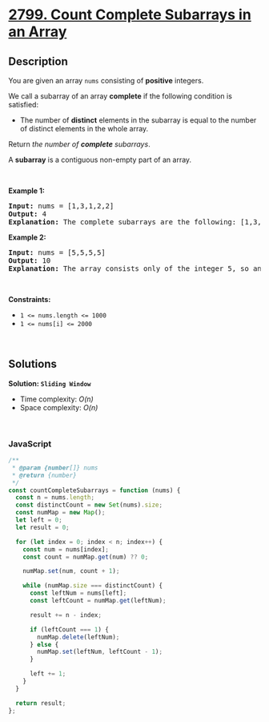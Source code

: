 # [2799. Count Complete Subarrays in an Array](https://leetcode.com/problems/count-complete-subarrays-in-an-array)

## Description

<div class="elfjS" data-track-load="description_content"><p>You are given an array <code>nums</code> consisting of <strong>positive</strong> integers.</p>

<p>We call a subarray of an array <strong>complete</strong> if the following condition is satisfied:</p>

<ul>
	<li>The number of <strong>distinct</strong> elements in the subarray is equal to the number of distinct elements in the whole array.</li>
</ul>

<p>Return <em>the number of <strong>complete</strong> subarrays</em>.</p>

<p>A <strong>subarray</strong> is a contiguous non-empty part of an array.</p>

<p>&nbsp;</p>
<p><strong class="example">Example 1:</strong></p>

<pre><strong>Input:</strong> nums = [1,3,1,2,2]
<strong>Output:</strong> 4
<strong>Explanation:</strong> The complete subarrays are the following: [1,3,1,2], [1,3,1,2,2], [3,1,2] and [3,1,2,2].
</pre>

<p><strong class="example">Example 2:</strong></p>

<pre><strong>Input:</strong> nums = [5,5,5,5]
<strong>Output:</strong> 10
<strong>Explanation:</strong> The array consists only of the integer 5, so any subarray is complete. The number of subarrays that we can choose is 10.
</pre>

<p>&nbsp;</p>
<p><strong>Constraints:</strong></p>

<ul>
	<li><code>1 &lt;= nums.length &lt;= 1000</code></li>
	<li><code>1 &lt;= nums[i] &lt;= 2000</code></li>
</ul>
</div>

<p>&nbsp;</p>

## Solutions

**Solution: `Sliding Window`**

- Time complexity: <em>O(n)</em>
- Space complexity: <em>O(n)</em>

<p>&nbsp;</p>

### **JavaScript**

```js
/**
 * @param {number[]} nums
 * @return {number}
 */
const countCompleteSubarrays = function (nums) {
  const n = nums.length;
  const distinctCount = new Set(nums).size;
  const numMap = new Map();
  let left = 0;
  let result = 0;

  for (let index = 0; index < n; index++) {
    const num = nums[index];
    const count = numMap.get(num) ?? 0;

    numMap.set(num, count + 1);

    while (numMap.size === distinctCount) {
      const leftNum = nums[left];
      const leftCount = numMap.get(leftNum);

      result += n - index;

      if (leftCount === 1) {
        numMap.delete(leftNum);
      } else {
        numMap.set(leftNum, leftCount - 1);
      }

      left += 1;
    }
  }

  return result;
};
```
